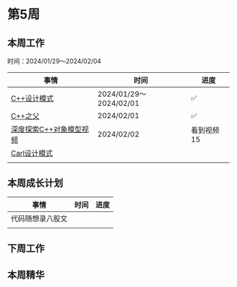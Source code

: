 # 第5周

## 本周工作

时间：2024/01/29～2024/02/04

| 事情                                                         | 时间                   | 进度       |
| ------------------------------------------------------------ | ---------------------- | ---------- |
| [C++设计模式](https://www.bilibili.com/video/BV1Zd4y1t7HK?p=1&vd_source=c6838f09fbfc9766e04f0c65ca196c42) | 2024/01/29～2024/02/01 | ✅          |
| [C++之父](https://www.bilibili.com/video/BV1oC4y1N7Pu/?vd_source=c6838f09fbfc9766e04f0c65ca196c42) | 2024/02/01             | ✅          |
| [深度探索C++对象模型视频](https://www.youtube.com/watch?v=t0qMVTzoMiA&list=PLlWS0G6qVHx96YnVEDfgUCWbmFwmbQraO&index=2) | 2024/02/02             | 看到视频15 |
| [Carl设计模式](https://kamacoder.com/designpattern.php)      |                        |            |
|                                                              |                        |            |

## 本周成长计划

| 事情             | 时间 | 进度 |
| ---------------- | ---- | ---- |
| 代码随想录八股文 |      |      |
|                  |      |      |

## 下周工作

## 本周精华

